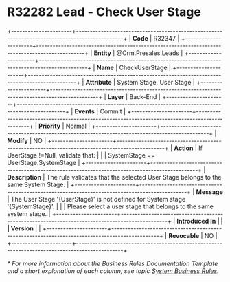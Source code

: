 ﻿---
erp.type: business-rule
erp.entity: Crm.Presales.Leads
---

# R32282 Lead - Check User Stage
+----------------------+-----------------------------------------------------------------------------------------------+
| **Code**             | R32347                                                                                        |
+----------------------+-----------------------------------------------------------------------------------------------+
| **Entity**           | @Crm.Presales.Leads                                                                           |
+----------------------+-----------------------------------------------------------------------------------------------+
| **Name**             | CheckUserStage                                                                                |
+----------------------+-----------------------------------------------------------------------------------------------+
| **Attribute**        | System Stage, User Stage                                                                      |
+----------------------+-----------------------------------------------------------------------------------------------+
| **Layer**            | Back-End                                                                                      |
+----------------------+-----------------------------------------------------------------------------------------------+
| **Events**           | Commit                                                                                        |
+----------------------+-----------------------------------------------------------------------------------------------+
| **Priority**         | Normal                                                                                        |
+----------------------+-----------------------------------------------------------------------------------------------+
| **Modify**           | NO                                                                                            |
+----------------------+-----------------------------------------------------------------------------------------------+
| **Action**           | If UserStage !=Null, validate that:                                                           |
|                      | SystemStage == UserStage.SystemStage                                                          |
+----------------------+-----------------------------------------------------------------------------------------------+
| **Description**      | The rule validates that the selected User Stage belongs to the same System Stage.             | 
+----------------------+-----------------------------------------------------------------------------------------------+
| **Message**          | The User Stage '{UserStage}' is not defined for System stage '{SystemStage}'.                 |
|                      | Please select a user stage that belongs to the same system stage.                             |
+----------------------+-----------------------------------------------------------------------------------------------+
| **Introduced In      |                                                                                               |
| Version**            |                                                                                               |
+----------------------+-----------------------------------------------------------------------------------------------+
| **Revocable**        | NO                                                                                            |
+----------------------+-----------------------------------------------------------------------------------------------+

*\* For more information about the Business Rules Documentation Template and a short explanation of each column, see
topic [System Business Rules](../templates/template-description-system-business-rules.md).*

